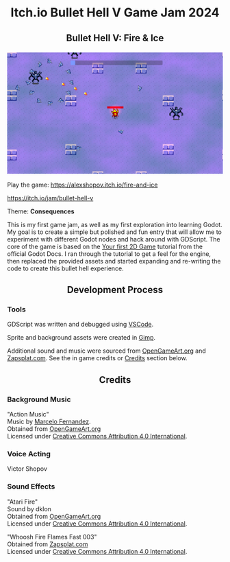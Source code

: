 # <p align="center">Itch.io Bullet Hell V Game Jam 2024</p>

## <p align="center">Bullet Hell V: Fire & Ice</p>
![A screenshot from the game Bullet Hell V: Fire & Ice](./img/splash.png)

Play the game: https://alexshopov.itch.io/fire-and-ice

https://itch.io/jam/bullet-hell-v

Theme: **Consequences**

This is my first game jam, as well as my first exploration into learning Godot. My goal is to create a simple but polished and fun entry that will allow me to experiment with different Godot nodes and hack around with GDScript. The
core of the game is based on the [Your first 2D Game](https://docs.godotengine.org/en/stable/getting_started/first_2d_game/index.html)
tutorial from the official Godot Docs. I ran through the tutorial to get a feel for the engine, then replaced
the provided assets and started expanding and re-writing the code to create this bullet hell experience.


## <p align="center">Development Process</p>

### Tools

GDScript was written and debugged using [VSCode](https://code.visualstudio.com/).

Sprite and background assets were created in [Gimp](https://www.gimp.org/).

Additional sound and music were sourced from [OpenGameArt.org](https://opengameart.org/) and [Zapsplat.com](https://www.zapsplat.com). See the in game credits or [Credits](#Credits) section below.

## <p align="center">Credits</p>

### Background Music

"Action Music"\
Music by [Marcelo Fernandez](http://www.marcelofernandezmusic.com).\
Obtained from [OpenGameArt.org](https://opengameart.org/content/action-music-pack)\
Licensed under [Creative Commons Attribution 4.0 International](http://creativecommons.org/licenses/by/4.0/).

### Voice Acting
Victor Shopov

### Sound Effects
"Atari Fire" \
Sound by dklon \
Obtained from [OpenGameArt.org](https://opengameart.org/content/atari-fire)\
Licensed under [Creative Commons Attribution 4.0 International](http://creativecommons.org/licenses/by/3.0/).

"Whoosh Fire Flames Fast 003" \
Obtained from [Zapsplat.com](https://www.zapsplat.com/music/designed-fast-fire-and-flame-whoosh-3/) \
Licensed under [Creative Commons Attribution 4.0 International](http://creativecommons.org/licenses/by/4.0/).
